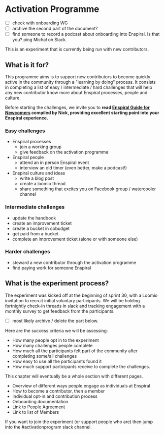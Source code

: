 # Activation Programme

- [ ] check with onboarding WG
- [ ] archive the second part of the document?
- [ ] find someone to record a podcast about onboarding into Enspiral. Is that you? ping Michał on Slack.

This is an experiment that is currently being run with new contributors.

## What is it for?

This programme aims is to support new contributors to become quickly active in the community through a "learning by doing" process. It consists in completing a list of easy / intermediate / hard challenges that will help any new contributor know more about Enspiral processes, people and culture.

Before starting the challenges, we invite you to **read [Enspiral Guide for Newcomers](guides/newcomers.md) compiled by Nick, providing excellent starting point into your Enspiral experience.**

### Easy challenges

* Enspiral processes
  * join a working group
  * give feedback on the activation programme
* Enspiral people
  * attend an in person Enspiral event
  * interview an old timer (even better, make a podcast!)
* Enspiral culture and ideas
  * write a blog post
  * create a loomio thread
  * share something that excites you on Facebook group / watercooler channel

### Intermediate challenges

* update the handbook
* create an improvement ticket
* create a bucket in cobudget
* get paid from a bucket
* complete an improvement ticket \(alone or with someone else\)

### Harder challenges

* steward a new contributor through the activation programme
* find paying work for someone Enspiral

## What is the experiment process?

The experiment was kicked off at the beginning of sprint 30, with a Loomio invitation to recruit initial voluntary participants. We will be holding fortnightly check-in threads in slack and tracking engagement with a monthly survey to get feedback from the participants.

- [ ] most likely archive / delete the part below.

Here are the success criteria we will be assessing:

* How many people opt in to the experiment
* How many challenges people complete
* How much all the participants felt part of the community after completing some/all challenges
* How easy to use all the participants found it
* How much support participants receive to complete the challenges.

This chapter will eventually be a whole section with different pages.

* Overview of different ways people engage as individuals at Enspiral
* How to become a contributor, then a member
* Individual opt-in and contribution process
* Onboarding documentation
* Link to People Agreement
* Link to list of Members

If you want to join the experiment \(or support people who are\) then jump into the \#activationprogram slack channel.

